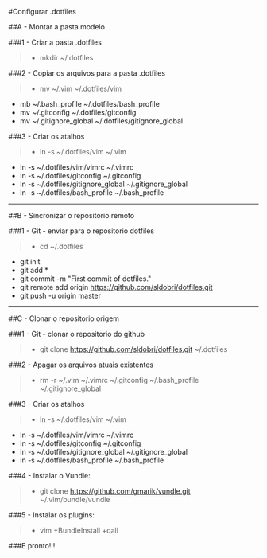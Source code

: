 
#Configurar .dotfiles 

##A - Montar a pasta modelo

###1 - Criar a pasta .dotfiles
> * mkdir ~/.dotfiles

###2 - Copiar os arquivos para a pasta .dotfiles
> * mv ~/.vim ~/.dotfiles/vim
* mb ~/.bash_profile ~/.dotfiles/bash_profile
* mv ~/.gitconfig ~/.dotfiles/gitconfig
* mv ~/.gitignore_global ~/.dotfiles/gitignore_global

###3 - Criar os atalhos
> * ln -s ~/.dotfiles/vim ~/.vim
* ln -s ~/.dotfiles/vim/vimrc ~/.vimrc
* ln -s ~/.dotfiles/gitconfig ~/.gitconfig
* ln -s ~/.dotfiles/gitignore\_global ~/.gitignore\_global
* ln -s ~/.dotfiles/bash\_profile ~/.bash_profile

-------
##B - Sincronizar o repositorio remoto 

###1 - Git - enviar para o repositorio dotfiles
> * cd ~/.dotfiles
* git init
* git add *
* git commit -m "First commit of dotfiles."
* git remote add origin https://github.com/sldobri/dotfiles.git
* git push -u origin master

-------
##C - Clonar o repositorio origem

###1 - Git - clonar o repositorio do github
> * git clone https://github.com/sldobri/dotfiles.git ~/.dotfiles

###2 - Apagar os arquivos atuais existentes
> * rm -r ~/.vim ~/.vimrc ~/.gitconfig ~/.bash\_profile ~/.gitignore\_global

###3 - Criar os atalhos
> * ln -s ~/.dotfiles/vim ~/.vim
* ln -s ~/.dotfiles/vim/vimrc ~/.vimrc
* ln -s ~/.dotfiles/gitconfig ~/.gitconfig
* ln -s ~/.dotfiles/gitignore\_global ~/.gitignore\_global
* ln -s ~/.dotfiles/bash\_profile ~/.bash_profile

###4 - Instalar o Vundle:
> * git clone https://github.com/gmarik/vundle.git ~/.vim/bundle/vundle

###5 - Instalar os plugins:
> * vim +BundleInstall +qall

###E pronto!!!
